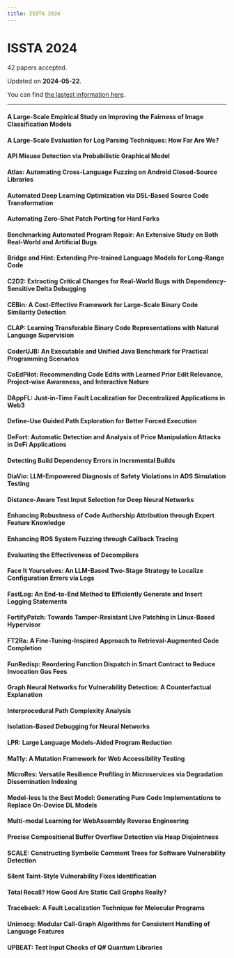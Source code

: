 ```yaml
---
title: ISSTA 2024
---
```


# ISSTA 2024

42 papers accepted.

Updated on **2024-05-22**.



You can find [the lastest information here](https://2024.issta.org/track/issta-2024-papers#event-overview).

---

#### A Large-Scale Empirical Study on Improving the Fairness of Image Classification Models

#### A Large-Scale Evaluation for Log Parsing Techniques: How Far Are We?

#### API Misuse Detection via Probabilistic Graphical Model

#### Atlas: Automating Cross-Language Fuzzing on Android Closed-Source Libraries

#### Automated Deep Learning Optimization via DSL-Based Source Code Transformation

#### Automating Zero-Shot Patch Porting for Hard Forks

#### Benchmarking Automated Program Repair: An Extensive Study on Both Real-World and Artificial Bugs

#### Bridge and Hint: Extending Pre-trained Language Models for Long-Range Code

#### C2D2: Extracting Critical Changes for Real-World Bugs with Dependency-Sensitive Delta Debugging

#### CEBin: A Cost-Effective Framework for Large-Scale Binary Code Similarity Detection

#### CLAP: Learning Transferable Binary Code Representations with Natural Language Supervision

#### CoderUJB: An Executable and Unified Java Benchmark for Practical Programming Scenarios

#### CoEdPilot: Recommending Code Edits with Learned Prior Edit Relevance, Project-wise Awareness, and Interactive Nature

#### DAppFL: Just-in-Time Fault Localization for Decentralized Applications in Web3

#### Define-Use Guided Path Exploration for Better Forced Execution

#### DeFort: Automatic Detection and Analysis of Price Manipulation Attacks in DeFi Applications

#### Detecting Build Dependency Errors in Incremental Builds

#### DiaVio: LLM-Empowered Diagnosis of Safety Violations in ADS Simulation Testing

#### Distance-Aware Test Input Selection for Deep Neural Networks

#### Enhancing Robustness of Code Authorship Attribution through Expert Feature Knowledge

#### Enhancing ROS System Fuzzing through Callback Tracing

#### Evaluating the Effectiveness of Decompilers

#### Face It Yourselves: An LLM-Based Two-Stage Strategy to Localize Configuration Errors via Logs

#### FastLog: An End-to-End Method to Efficiently Generate and Insert Logging Statements

#### FortifyPatch: Towards Tamper-Resistant Live Patching in Linux-Based Hypervisor

#### FT2Ra: A Fine-Tuning-Inspired Approach to Retrieval-Augmented Code Completion

#### FunRedisp: Reordering Function Dispatch in Smart Contract to Reduce Invocation Gas Fees

#### Graph Neural Networks for Vulnerability Detection: A Counterfactual Explanation

#### Interprocedural Path Complexity Analysis

#### Isolation-Based Debugging for Neural Networks

#### LPR: Large Language Models-Aided Program Reduction

#### Ma11y: A Mutation Framework for Web Accessibility Testing

#### MicroRes: Versatile Resilience Profiling in Microservices via Degradation Dissemination Indexing

#### Model-less Is the Best Model: Generating Pure Code Implementations to Replace On-Device DL Models

#### Multi-modal Learning for WebAssembly Reverse Engineering

#### Precise Compositional Buffer Overflow Detection via Heap Disjointness

#### SCALE: Constructing Symbolic Comment Trees for Software Vulnerability Detection

#### Silent Taint-Style Vulnerability Fixes Identification

#### Total Recall? How Good Are Static Call Graphs Really?

#### Traceback: A Fault Localization Technique for Molecular Programs

#### Unimocg: Modular Call-Graph Algorithms for Consistent Handling of Language Features

#### UPBEAT: Test Input Checks of Q# Quantum Libraries

